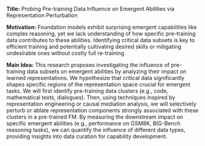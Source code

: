 **Title:** Probing Pre-training Data Influence on Emergent Abilities via Representation Perturbation

**Motivation:** Foundation models exhibit surprising emergent capabilities like complex reasoning, yet we lack understanding of how specific pre-training data contributes to these abilities. Identifying critical data subsets is key to efficient training and potentially cultivating desired skills or mitigating undesirable ones without costly full re-training.

**Main Idea:** This research proposes investigating the influence of pre-training data subsets on emergent abilities by analyzing their impact on learned representations. We hypothesize that critical data significantly shapes specific regions of the representation space crucial for emergent tasks. We will first identify pre-training data clusters (e.g., code, mathematical texts, dialogues). Then, using techniques inspired by representation engineering or causal mediation analysis, we will selectively perturb or ablate representation components strongly associated with these clusters in a pre-trained FM. By measuring the downstream impact on specific emergent abilities (e.g., performance on GSM8K, BIG-Bench reasoning tasks), we can quantify the influence of different data types, providing insights into data curation for capability development.